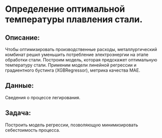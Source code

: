 # Определение оптимальной температуры плавления стали.

## Описание:
Чтобы оптимизировать производственные расходы, металлургический комбинат решил уменьшить потребление электроэнергии на этапе обработки стали. Построим модель, которая предскажет оптимальную температуру стали. Применим модели линейной регрессии и градиентного бустинга (XGBRegressor), метрика качества МАЕ.

## Данные:
Сведения о процессе легирования.

## Задача:
Построить модель регрессии, позволяющую минимизировать себестоимость процесса.
